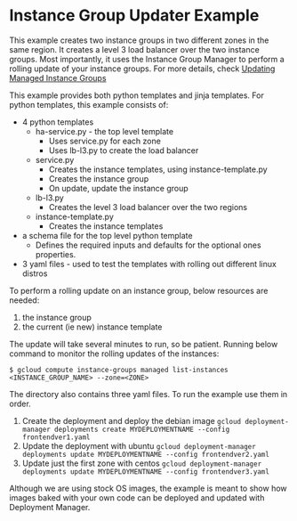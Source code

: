 # Instance Group Updater Example

This example creates two instance groups in two different zones in the same
region. It creates a level 3 load balancer over the two instance groups. Most
importantly, it uses the Instance Group Manager to perform a rolling update of
your instance groups. For more details, check [Updating Managed Instance
Groups](https://cloud.google.com/compute/docs/instance-groups/updating-managed-instance-groups)

This example provides both python templates and jinja templates. For python
templates, this example consists of:

*   4 python templates
    *   ha-service.py - the top level template
        *   Uses service.py for each zone
        *   Uses lb-l3.py to create the load balancer
    *   service.py
        *   Creates the instance templates, using instance-template.py
        *   Creates the instance group
        *   On update, update the instance group
    *   lb-l3.py
        *   Creates the level 3 load balancer over the two regions
    *   instance-template.py
        *   Creates the instance templates
*   a schema file for the top level python template
    *   Defines the required inputs and defaults for the optional ones
        properties.
*   3 yaml files - used to test the templates with rolling out different linux
    distros

To perform a rolling update on an instance group, below resources are needed:

1.  the instance group
1.  the current (ie new) instance template

The update will take several minutes to run, so be patient. Running below
command to monitor the rolling updates of the instances:

```
$ gcloud compute instance-groups managed list-instances <INSTANCE_GROUP_NAME> --zone=<ZONE>
```

The directory also contains three yaml files.
To run the example use them in order.

1.  Create the deployment and deploy the debian image `gcloud deployment-manager
    deployments create MYDEPLOYMENTNAME --config frontendver1.yaml`
1.  Update the deployment with ubuntu `gcloud deployment-manager deployments
    update MYDEPLOYMENTNAME --config frontendver2.yaml`
1.  Update just the first zone with centos `gcloud deployment-manager
    deployments update MYDEPLOYMENTNAME --config frontendver3.yaml`

Although we are using stock OS images, the example is meant to show how images
baked with your own code can be deployed and updated with Deployment Manager.
